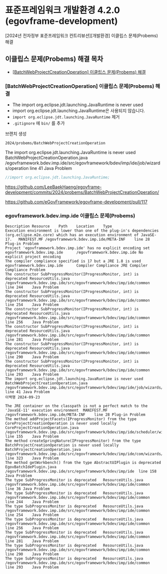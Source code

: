 # 표준프레임워크 개발환경 4.2.0 (egovframe-development)

[2024년 전자정부 표준프레임워크 컨트리뷰션][개발환경] 이클립스 문제(Probems) 해결

## 이클립스 문제(Probems) 해결 목차
- [[BatchWebProjectCreationOperation] 이클립스 문제(Probems) 해결](#objectoptimisticlockingfailureexception이클립스-문제probems-해결)

### [BatchWebProjectCreationOperation] 이클립스 문제(Probems) 해결
- The import org.eclipse.jdt.launching.JavaRuntime is never used
- import org.eclipse.jdt.launching.JavaRuntime은 사용되지 않습니다.
- `import org.eclipse.jdt.launching.JavaRuntime` 제거
- `.gitignore` 에 `bin/` 를 추가

브랜치 생성
```
2024/probems/BatchWebProjectCreationOperation
```

The import org.eclipse.jdt.launching.JavaRuntime is never used	BatchWebProjectCreationOperation.java	/egovframework.bdev.imp.ide/src/egovframework/bdev/imp/ide/job/wizards/operation	line 41	Java Problem
```java
//import org.eclipse.jdt.launching.JavaRuntime;
```

https://github.com/LeeBaekHaeng/egovframe-development/commits/2024/probems/BatchWebProjectCreationOperation/

https://github.com/eGovFramework/egovframe-development/pull/117

### egovframework.bdev.imp.ide 이클립스 문제(Probems)

```
Description	Resource	Path	Location	Type
Execution environment is lower than one of the plug-in's dependencies (org.eclipse.m2e.core) which has an execution environment of JavaSE-17.	MANIFEST.MF	/egovframework.bdev.imp.ide/META-INF	line 28	Plug-in Problem
Project 'egovframework.bdev.imp.ide' has no explicit encoding set	egovframework.bdev.imp.ide		/egovframework.bdev.imp.ide	No explicit project encoding
The compiler compliance specified is 17 but a JRE 1.8 is used	egovframework.bdev.imp.ide		Compiler Compliance	JRE Compiler Compliance Problem
The constructor SubProgressMonitor(IProgressMonitor, int) is deprecated	ResourceUtils.java	/egovframework.bdev.imp.ide/src/egovframework/bdev/imp/ide/common	line 244	Java Problem
The constructor SubProgressMonitor(IProgressMonitor, int) is deprecated	ResourceUtils.java	/egovframework.bdev.imp.ide/src/egovframework/bdev/imp/ide/common	line 254	Java Problem
The constructor SubProgressMonitor(IProgressMonitor, int) is deprecated	ResourceUtils.java	/egovframework.bdev.imp.ide/src/egovframework/bdev/imp/ide/common	line 256	Java Problem
The constructor SubProgressMonitor(IProgressMonitor, int) is deprecated	ResourceUtils.java	/egovframework.bdev.imp.ide/src/egovframework/bdev/imp/ide/common	line 281	Java Problem
The constructor SubProgressMonitor(IProgressMonitor, int) is deprecated	ResourceUtils.java	/egovframework.bdev.imp.ide/src/egovframework/bdev/imp/ide/common	line 290	Java Problem
The constructor SubProgressMonitor(IProgressMonitor, int) is deprecated	ResourceUtils.java	/egovframework.bdev.imp.ide/src/egovframework/bdev/imp/ide/common	line 293	Java Problem
The import org.eclipse.jdt.launching.JavaRuntime is never used	BatchWebProjectCreationOperation.java	/egovframework.bdev.imp.ide/src/egovframework/bdev/imp/ide/job/wizards/operation	line 41	Java Problem
이백행 2024-09-23

The JRE container on the classpath is not a perfect match to the 'JavaSE-11' execution environment	MANIFEST.MF	/egovframework.bdev.imp.ide/META-INF	line 28	Plug-in Problem
The method addProjectFacets(IProgressMonitor) from the type CoreProjectCreationOperation is never used locally	CoreProjectCreationOperation.java	/egovframework.bdev.imp.ide/src/egovframework/bdev/imp/ide/scheduler/wizards/operation	line 155	Java Problem
The method createSpringNature(IProgressMonitor) from the type BatchProjectCreationOperation is never used locally	BatchProjectCreationOperation.java	/egovframework.bdev.imp.ide/src/egovframework/bdev/imp/ide/com/wizards/operation	line 323	Java Problem
The method getWorkbench() from the type AbstractUIPlugin is deprecated	EgovBatchIdePlugin.java	/egovframework.bdev.imp.ide/src/egovframework/bdev/imp/ide	line 158	Java Problem
The type SubProgressMonitor is deprecated	ResourceUtils.java	/egovframework.bdev.imp.ide/src/egovframework/bdev/imp/ide/common	line 36	Java Problem
The type SubProgressMonitor is deprecated	ResourceUtils.java	/egovframework.bdev.imp.ide/src/egovframework/bdev/imp/ide/common	line 244	Java Problem
The type SubProgressMonitor is deprecated	ResourceUtils.java	/egovframework.bdev.imp.ide/src/egovframework/bdev/imp/ide/common	line 254	Java Problem
The type SubProgressMonitor is deprecated	ResourceUtils.java	/egovframework.bdev.imp.ide/src/egovframework/bdev/imp/ide/common	line 256	Java Problem
The type SubProgressMonitor is deprecated	ResourceUtils.java	/egovframework.bdev.imp.ide/src/egovframework/bdev/imp/ide/common	line 281	Java Problem
The type SubProgressMonitor is deprecated	ResourceUtils.java	/egovframework.bdev.imp.ide/src/egovframework/bdev/imp/ide/common	line 290	Java Problem
The type SubProgressMonitor is deprecated	ResourceUtils.java	/egovframework.bdev.imp.ide/src/egovframework/bdev/imp/ide/common	line 293	Java Problem
```
